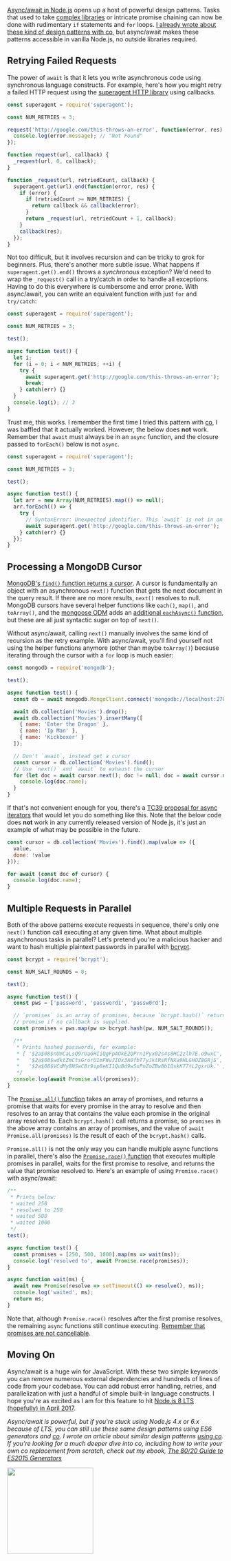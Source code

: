 [Async/await in Node.js](http://thecodebarbarian.com/80-20-guide-to-async-await-in-node.js.html) opens up a host of powerful design patterns. Tasks that used to take [complex libraries](https://www.npmjs.com/package/async) or intricate promise chaining can now be done with rudimentary `if` statements and `for` loops. [I already wrote about these kind of design patterns with co](http://thecodebarbarian.com/3-common-co-design-patterns), but async/await makes these patterns accessible in vanilla Node.js, no outside libraries required.

Retrying Failed Requests
------------------------

The power of `await` is that it lets you write asynchronous code using synchronous
language constructs. For example, here's how you might retry a failed HTTP request using the [superagent HTTP library](http://npmjs.org/package/superagent) using callbacks.

```javascript
const superagent = require('superagent');

const NUM_RETRIES = 3;

request('http://google.com/this-throws-an-error', function(error, res) {
  console.log(error.message); // "Not Found"
});

function request(url, callback) {
  _request(url, 0, callback);
}

function _request(url, retriedCount, callback) {
  superagent.get(url).end(function(error, res) {
    if (error) {
      if (retriedCount >= NUM_RETRIES) {
        return callback && callback(error);
      }
      return _request(url, retriedCount + 1, callback);
    }
    callback(res);
  });
}
```

Not too difficult, but it involves recursion and can be tricky to grok for beginners. Plus, there's another more subtle issue. What happens if `superagent.get().end()` throws a _synchronous_ exception? We'd need to wrap the `_request()` call in a try/catch in order to handle all exceptions. Having to do this everywhere is
cumbersome and error prone. With async/await, you can write an equivalent function with just `for` and `try/catch`:

```javascript
const superagent = require('superagent');

const NUM_RETRIES = 3;

test();

async function test() {
  let i;
  for (i = 0; i < NUM_RETRIES; ++i) {
    try {
      await superagent.get('http://google.com/this-throws-an-error');
      break;
    } catch(err) {}
  }
  console.log(i); // 3
}
```

Trust me, this works. I remember the first time I tried this pattern with [co](https://www.npmjs.com/package/co), I was baffled that it actually worked. However, the below does **not** work. Remember that `await` must always be in an `async` function, and the closure passed to `forEach()` below is not `async`.

```javascript
const superagent = require('superagent');

const NUM_RETRIES = 3;

test();

async function test() {
  let arr = new Array(NUM_RETRIES).map(() => null);
  arr.forEach(() => {
    try {
      // SyntaxError: Unexpected identifier. This `await` is not in an async function!
      await superagent.get('http://google.com/this-throws-an-error');
    } catch(err) {}
  });
}
```

Processing a MongoDB Cursor
---------------------------

[MongoDB's `find()` function returns a _cursor_](http://mongodb.github.io/node-mongodb-native/2.2/api/Collection.html#find). A cursor is fundamentally an object with an asynchronous `next()` function that gets the next document in the query result. If there are no more results, `next()` resolves to null. MongoDB cursors have several helper functions like `each()`, `map()`, and `toArray()`, and the [mongoose ODM](https://www.npmjs.com/package/mongoose) adds an [additional `eachAsync()` function](http://thecodebarbarian.com/cursors-in-mongoose-45), but these are all just syntactic sugar on top of `next()`.

Without async/await, calling `next()` manually involves the same kind of recursion as the retry example. With async/await, you'll find yourself not using the helper functions anymore (other than maybe `toArray()`) because iterating through the cursor with a `for` loop is much easier:

```javascript
const mongodb = require('mongodb');

test();

async function test() {
  const db = await mongodb.MongoClient.connect('mongodb://localhost:27017/test');

  await db.collection('Movies').drop();
  await db.collection('Movies').insertMany([
    { name: 'Enter the Dragon' },
    { name: 'Ip Man' },
    { name: 'Kickboxer' }
  ]);

  // Don't `await`, instead get a cursor
  const cursor = db.collection('Movies').find();
  // Use `next()` and `await` to exhaust the cursor
  for (let doc = await cursor.next(); doc != null; doc = await cursor.next()) {
    console.log(doc.name);
  }
}
```

If that's not convenient enough for you, there's a [TC39 proposal for async iterators](https://github.com/tc39/proposal-async-iteration) that would let you do something like this. Note that the below code does **not** work in any currently released version of Node.js, it's just an example of what may be possible in the future.

```javascript
const cursor = db.collection('Movies').find().map(value => ({
  value,
  done: !value
}));

for await (const doc of cursor) {
  console.log(doc.name);
}
```

Multiple Requests in Parallel
-----------------------------

Both of the above patterns execute requests in sequence, there's only one `next()` function call executing at any given time. What about multiple asynchronous tasks in parallel? Let's pretend you're a malicious hacker and want to hash multiple plaintext passwords in parallel with [bcrypt](https://www.npmjs.com/package/bcrypt).

```javascript
const bcrypt = require('bcrypt');

const NUM_SALT_ROUNDS = 8;

test();

async function test() {
  const pws = ['password', 'password1', 'passw0rd'];

  // `promises` is an array of promises, because `bcrypt.hash()` returns a
  // promise if no callback is supplied.
  const promises = pws.map(pw => bcrypt.hash(pw, NUM_SALT_ROUNDS));

  /**
   * Prints hashed passwords, for example:
   * [ '$2a$08$nUmCaLsQ9rUaGHIiQgFpAOkE2QPrn1Pyx02s4s8HC2zlh7E.o9wxC',
   *   '$2a$08$wdktZmCtsGrorU1mFWvJIOx3A0fbT7yJktRsRfNXa9HLGHOZ8GRjS',
   *   '$2a$08$VCdMy8NSwC8r9ip8eKI1QuBd9wSxPnZoZBw8b1QskK77tL2gxrUk.' ]
   */
  console.log(await Promise.all(promises));
}
```

The [`Promise.all()` function](https://developer.mozilla.org/en-US/docs/Web/JavaScript/Reference/Global_Objects/Promise/all) takes an array of promises, and returns a promise that waits for every promise in the array to resolve and then resolves to an array that contains the value each promise in the original array resolved to. Each `bcrypt.hash()` call returns a promise, so `promises` in the above array contains an array of promises, and the value of `await Promise.all(promises)` is the result of each of the `bcrypt.hash()` calls.

`Promise.all()` is not the only way you can handle multiple async functions in parallel, there's also the [`Promise.race()` function](https://developer.mozilla.org/en-US/docs/Web/JavaScript/Reference/Global_Objects/Promise/race) that executes multiple promises in parallel, waits for the first promise to resolve, and returns the value that promise resolved to. Here's an example of using `Promise.race()` with async/await:

```javascript
/**
 * Prints below:
 * waited 250
 * resolved to 250
 * waited 500
 * waited 1000
 */
test();

async function test() {
  const promises = [250, 500, 1000].map(ms => wait(ms));
  console.log('resolved to', await Promise.race(promises));
}

async function wait(ms) {
  await new Promise(resolve => setTimeout(() => resolve(), ms));
  console.log('waited', ms);
  return ms;
}
```

Note that, although `Promise.race()` resolves after the first promise resolves, the remaining `async` functions still continue executing. [Remember that promises are not cancellable](https://github.com/tc39/proposal-cancelable-promises).

Moving On
---------

Async/await is a huge win for JavaScript. With these two simple keywords you can remove numerous external dependencies and hundreds of lines of code from your codebase. You can add robust error handling, retries, and parallelization with just a handful of simple built-in language constructs. I hope you're as excited as I am for this feature to hit [Node.js 8 LTS (hopefully) in April 2017](https://github.com/nodejs/LTS#lts-plan).

_Async/await is powerful, but if you're stuck using Node.js 4.x or 6.x because of LTS, you can still use these same design patterns using ES6 generators and [co](http://npmjs.org/package/co). I wrote an article about similar design patterns [using co](http://thecodebarbarian.com/3-common-co-design-patterns). If you're looking for a much deeper dive into co, including how to write your own co replacement from scratch, check out my ebook, [The 80/20 Guide to ES2015 Generators](http://es2015generators.com/)_

<a href="http://es2015generators.com"><img width="200" src="http://i.imgur.com/iBT2ZEw.png"/></a>
